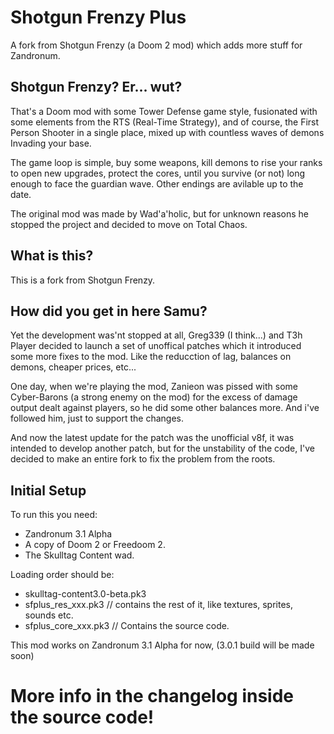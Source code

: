 # Shotgun Frenzy Plus
A fork from Shotgun Frenzy (a Doom 2 mod) which adds more stuff for Zandronum.

## Shotgun Frenzy? Er... wut?
That's a Doom mod with some Tower Defense game style, fusionated with some elements from the RTS (Real-Time Strategy), and of course, the First Person Shooter in a single place, mixed up with countless waves of demons Invading your base.

The game loop is simple, buy some weapons, kill demons to rise your ranks to open new upgrades, protect the cores, until you survive (or not) long enough to face the guardian wave. Other endings are avilable up to the date.

The original mod was made by Wad'a'holic, but for unknown reasons he stopped the project and decided to move on Total Chaos.

## What is this?
This is a fork from Shotgun Frenzy.

## How did you get in here Samu?
Yet the development was'nt stopped at all, Greg339 (I think...) and T3h Player decided to launch a set of unoffical patches which it introduced some more fixes to the mod. Like the reducction of lag, balances on demons, cheaper prices, etc...

One day, when we're playing the mod, Zanieon was pissed with some Cyber-Barons (a strong enemy on the mod) for the excess of damage output dealt against players, so he did some other balances more. And i've followed him, just to support the changes.

And now the latest update for the patch was the unofficial v8f, it was intended to develop another patch, but for the unstability of the code, I've decided to make an entire fork to fix the problem from the roots. 

## Initial Setup

To run this you need:
* Zandronum 3.1 Alpha
* A copy of Doom 2 or Freedoom 2.
* The Skulltag Content wad.

Loading order should be:
* skulltag-content3.0-beta.pk3
* sfplus_res_xxx.pk3  // contains the rest of it, like textures, sprites, sounds etc.
* sfplus_core_xxx.pk3 // Contains the source code.

This mod works on Zandronum 3.1 Alpha for now, (3.0.1 build will be made soon)

# More info in the changelog inside the source code!

